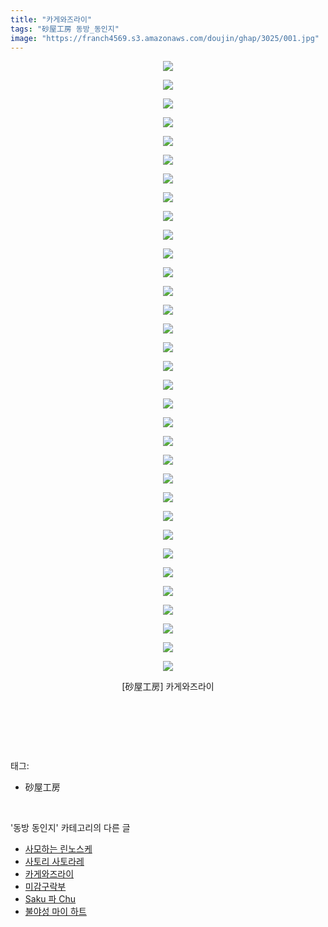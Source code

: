 ```yaml
---
title: "카게와즈라이"
tags: "砂屋工房 동방_동인지"
image: "https://franch4569.s3.amazonaws.com/doujin/ghap/3025/001.jpg"
---
```

<div class="article">
<p style="text-align: center; clear: none; float: none;"><img src="{{ site.imgserver2 }}/ghap/3025/001.jpg"/></p>
<p style="text-align: center; clear: none; float: none;"><img src="{{ site.imgserver2 }}/ghap/3025/002.jpg"/></p>
<p style="text-align: center; clear: none; float: none;"><img src="{{ site.imgserver2 }}/ghap/3025/003.jpg"/></p>
<p style="text-align: center; clear: none; float: none;"><img src="{{ site.imgserver2 }}/ghap/3025/004.jpg"/></p>
<p style="text-align: center; clear: none; float: none;"><img src="{{ site.imgserver2 }}/ghap/3025/005.jpg"/></p>
<p style="text-align: center; clear: none; float: none;"><img src="{{ site.imgserver2 }}/ghap/3025/006.jpg"/></p>
<p style="text-align: center; clear: none; float: none;"><img src="{{ site.imgserver2 }}/ghap/3025/007.jpg"/></p>
<p style="text-align: center; clear: none; float: none;"><img src="{{ site.imgserver2 }}/ghap/3025/008.jpg"/></p>
<p style="text-align: center; clear: none; float: none;"><img src="{{ site.imgserver2 }}/ghap/3025/009.jpg"/></p>
<p style="text-align: center; clear: none; float: none;"><img src="{{ site.imgserver2 }}/ghap/3025/010.jpg"/></p>
<p style="text-align: center; clear: none; float: none;"><img src="{{ site.imgserver2 }}/ghap/3025/011.jpg"/></p>
<p style="text-align: center; clear: none; float: none;"><img src="{{ site.imgserver2 }}/ghap/3025/012.jpg"/></p>
<p style="text-align: center; clear: none; float: none;"><img src="{{ site.imgserver2 }}/ghap/3025/013.jpg"/></p>
<p style="text-align: center; clear: none; float: none;"><img src="{{ site.imgserver2 }}/ghap/3025/014.jpg"/></p>
<p style="text-align: center; clear: none; float: none;"><img src="{{ site.imgserver2 }}/ghap/3025/015.jpg"/></p>
<p style="text-align: center; clear: none; float: none;"><img src="{{ site.imgserver2 }}/ghap/3025/016.jpg"/></p>
<p style="text-align: center; clear: none; float: none;"><img src="{{ site.imgserver2 }}/ghap/3025/017.jpg"/></p>
<p style="text-align: center; clear: none; float: none;"><img src="{{ site.imgserver2 }}/ghap/3025/018.jpg"/></p>
<p style="text-align: center; clear: none; float: none;"><img src="{{ site.imgserver2 }}/ghap/3025/019.jpg"/></p>
<p style="text-align: center; clear: none; float: none;"><img src="{{ site.imgserver2 }}/ghap/3025/020.jpg"/></p>
<p style="text-align: center; clear: none; float: none;"><img src="{{ site.imgserver2 }}/ghap/3025/021.jpg"/></p>
<p style="text-align: center; clear: none; float: none;"><img src="{{ site.imgserver2 }}/ghap/3025/022.jpg"/></p>
<p style="text-align: center; clear: none; float: none;"><img src="{{ site.imgserver2 }}/ghap/3025/023.jpg"/></p>
<p style="text-align: center; clear: none; float: none;"><img src="{{ site.imgserver2 }}/ghap/3025/024.jpg"/></p>
<p style="text-align: center; clear: none; float: none;"><img src="{{ site.imgserver2 }}/ghap/3025/025.jpg"/></p>
<p style="text-align: center; clear: none; float: none;"><img src="{{ site.imgserver2 }}/ghap/3025/026.jpg"/></p>
<p style="text-align: center; clear: none; float: none;"><img src="{{ site.imgserver2 }}/ghap/3025/027.jpg"/></p>
<p style="text-align: center; clear: none; float: none;"><img src="{{ site.imgserver2 }}/ghap/3025/028.jpg"/></p>
<p style="text-align: center; clear: none; float: none;"><img src="{{ site.imgserver2 }}/ghap/3025/029.jpg"/></p>
<p style="text-align: center; clear: none; float: none;"><img src="{{ site.imgserver2 }}/ghap/3025/030.jpg"/></p>
<p style="text-align: center; clear: none; float: none;"><img src="{{ site.imgserver2 }}/ghap/3025/031.jpg"/></p>
<p style="text-align: center; clear: none; float: none;"><img src="{{ site.imgserver2 }}/ghap/3025/032.jpg"/></p>
<p style="text-align: center; clear: none; float: none;"><img src="{{ site.imgserver2 }}/ghap/3025/033.jpg"/></p>
<p style="text-align: center; clear: none; float: none;">[砂屋工房] 카게와즈라이</p>
<p style="text-align: center; clear: none; float: none;"><br/></p>
<p><br/></p>
</div><br/>
<div class="tagTrail">
<p>태그: </p>
<ul>
<li>砂屋工房</li>
</ul>
</div><br/>
<div class="another">
<p>'동방 동인지' 카테고리의 다른 글</p>
<ul>
<li><a href="/ghap_3028">사모하는 린노스케</a></li>
<li><a href="/ghap_3026">사토리 사토라레</a></li>
<li><a href="/ghap_3025">카게와즈라이</a></li>
<li><a href="/ghap_3023">미감구락부</a></li>
<li><a href="/ghap_3022">Saku 파 Chu</a></li>
<li><a href="/ghap_3021">불야성 마이 하트</a></li>
</ul>
</div><br/>
<div class="cb_module cb_fluid">
<div class="cb_wrt cb_profile">
</div><!-- commentList close -->
</div><br/>
